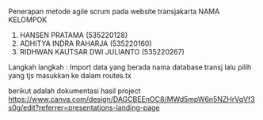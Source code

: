Penerapan metode agile scrum pada website transjakarta
NAMA KELOMPOK
1. HANSEN PRATAMA (535220128)
2. ADHITYA INDRA RAHARJA (535220160)
3. RIDHWAN KAUTSAR DWI JULIANTO (535220267)

Langkah langkah : 
Import data yang berada nama database transj lalu pilih yang tjs masukkan ke dalam routes.tx

berikut adalah dokumentasi hasil project
https://www.canva.com/design/DAGCBEEnOC8/MWd5mpW6n5NZHrVqVf3s0g/edit?referrer=presentations-landing-page 
